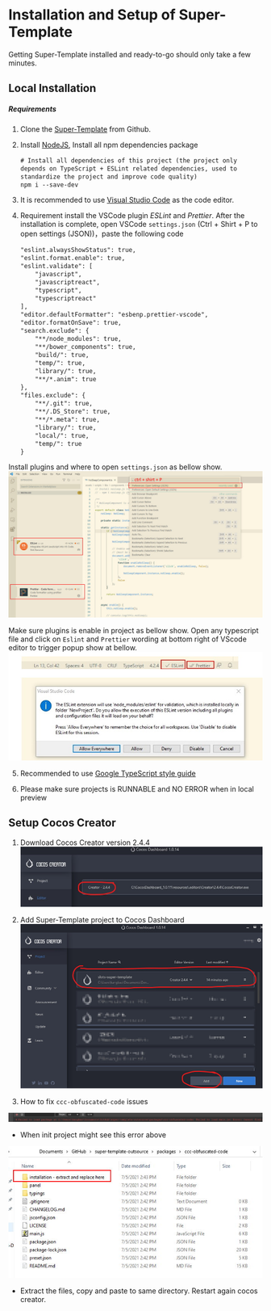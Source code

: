 # Installation and Setup of Super-Template

Getting Super-Template installed and ready-to-go should only take a few minutes.

## Local Installation

##### Requirements

1. Clone the [Super-Template](https://github.com/GT3-Game/super-template-outsource) from Github.

2. Install [NodeJS](https://nodejs.org/en/), Install all npm dependencies package
   ```
   # Install all dependencies of this project (the project only depends on TypeScript + ESLint related dependencies, used to standardize the project and improve code quality)
   npm i --save-dev
   ```
3. It is recommended to use [Visual Studio Code](https://code.visualstudio.com/download) as the code editor.

4. Requirement install the VSCode plugin _ESLint_ and _Prettier_. After the installation is complete, open VSCode `settings.json` (Ctrl + Shirt + P to open settings (JSON))，paste the following code
   ```
   "eslint.alwaysShowStatus": true,
   "eslint.format.enable": true,
   "eslint.validate": [
       "javascript",
       "javascriptreact",
       "typescript",
       "typescriptreact"
   ],
   "editor.defaultFormatter": "esbenp.prettier-vscode",
   "editor.formatOnSave": true,
   "search.exclude": {
       "**/node_modules": true,
       "**/bower_components": true,
       "build/": true,
       "temp/": true,
       "library/": true,
       "**/*.anim": true
   },
   "files.exclude": {
       "**/.git": true,
       "**/.DS_Store": true,
       "**/*.meta": true,
       "library/": true,
       "local/": true,
       "temp/": true
   }
   ```

Install plugins and where to open `settings.json` as bellow show.
![](./res/install-plugins.jpg)

Make sure plugins is enable in project as bellow show.
Open any typescript file and click on `Eslint` and `Prettier` wording at bottom right of VScode editor to trigger popup show at bellow.
![](./res/setup-plugins.jpg)

5. Recommended to use [Google TypeScript style guide](https://google.github.io/styleguide/tsguide.html)

6. Please make sure projects is RUNNABLE and NO ERROR when in local preview

## Setup Cocos Creator

1. Download Cocos Creator version 2.4.4
   ![](./res/cc-engine-version.jpg)

2. Add Super-Template project to Cocos Dashboard
   ![](./res/add-project.jpg)

3. How to fix `ccc-obfuscated-code` issues

![](./res/ccc-obfuscated-code-error.jpg)

- When init project might see this error above

![](./res/ccc-obfuscated-code-fix.jpg)

- Extract the files, copy and paste to same directory. Restart again cocos creator.
